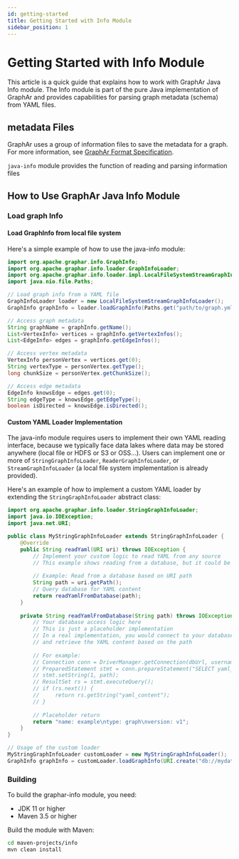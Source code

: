 ```yaml
---
id: getting-started
title: Getting Started with Info Module
sidebar_position: 1
---
```


# Getting Started with Info Module

This article is a quick guide that explains how to work with GraphAr Java Info module. The Info module is part of the pure Java implementation of GraphAr and provides capabilities for parsing graph metadata (schema) from YAML files.

## metadata Files

GraphAr uses a group of information files to save the metadata for a graph. For more information, see [GraphAr Format Specification](https://graphar.apache.org/docs/specification/format#information-files).

`java-info` module provides the function of reading and parsing information files

## How to Use GraphAr Java Info Module

### Load graph Info

#### Load GraphInfo from local file system

Here's a simple example of how to use the java-info module:

```java
import org.apache.graphar.info.GraphInfo;
import org.apache.graphar.info.loader.GraphInfoLoader;
import org.apache.graphar.info.loader.impl.LocalFileSystemStreamGraphInfoLoader;
import java.nio.file.Paths;

// Load graph info from a YAML file
GraphInfoLoader loader = new LocalFileSystemStreamGraphInfoLoader();
GraphInfo graphInfo = loader.loadGraphInfo(Paths.get("path/to/graph.yml").toUri());

// Access graph metadata
String graphName = graphInfo.getName();
List<VertexInfo> vertices = graphInfo.getVertexInfos();
List<EdgeInfo> edges = graphInfo.getEdgeInfos();

// Access vertex metadata
VertexInfo personVertex = vertices.get(0);
String vertexType = personVertex.getType();
long chunkSize = personVertex.getChunkSize();

// Access edge metadata
EdgeInfo knowsEdge = edges.get(0);
String edgeType = knowsEdge.getEdgeType();
boolean isDirected = knowsEdge.isDirected();
```

#### Custom YAML Loader Implementation

The java-info module requires users to implement their own YAML reading interface, because we typically face data lakes where data may be stored anywhere (local file or HDFS or S3 or OSS...). Users can implement one or more of `StringGraphInfoLoader`, `ReaderGraphInfoLoader`, or `StreamGraphInfoLoader` (a local file system implementation is already provided).

Here's an example of how to implement a custom YAML loader by extending the `StringGraphInfoLoader` abstract class:

```java
import org.apache.graphar.info.loader.StringGraphInfoLoader;
import java.io.IOException;
import java.net.URI;

public class MyStringGraphInfoLoader extends StringGraphInfoLoader {
    @Override
    public String readYaml(URI uri) throws IOException {
        // Implement your custom logic to read YAML from any source
        // This example shows reading from a database, but it could be HTTP, S3, HDFS, etc.
        
        // Example: Read from a database based on URI path
        String path = uri.getPath();
        // Query database for YAML content
        return readYamlFromDatabase(path);
    }
    
    private String readYamlFromDatabase(String path) throws IOException {
        // Your database access logic here
        // This is just a placeholder implementation
        // In a real implementation, you would connect to your database
        // and retrieve the YAML content based on the path
        
        // For example:
        // Connection conn = DriverManager.getConnection(dbUrl, username, password);
        // PreparedStatement stmt = conn.prepareStatement("SELECT yaml_content FROM graphs WHERE id = ?");
        // stmt.setString(1, path);
        // ResultSet rs = stmt.executeQuery();
        // if (rs.next()) {
        //     return rs.getString("yaml_content");
        // }
        
        // Placeholder return
        return "name: example\ntype: graph\nversion: v1";
    }
}

// Usage of the custom loader
MyStringGraphInfoLoader customLoader = new MyStringGraphInfoLoader();
GraphInfo graphInfo = customLoader.loadGraphInfo(URI.create("db://mydatabase/graphs/graph1/graph.yml"));
```

### Building

To build the graphar-info module, you need:

- JDK 11 or higher
- Maven 3.5 or higher

Build the module with Maven:

```bash
cd maven-projects/info
mvn clean install
```